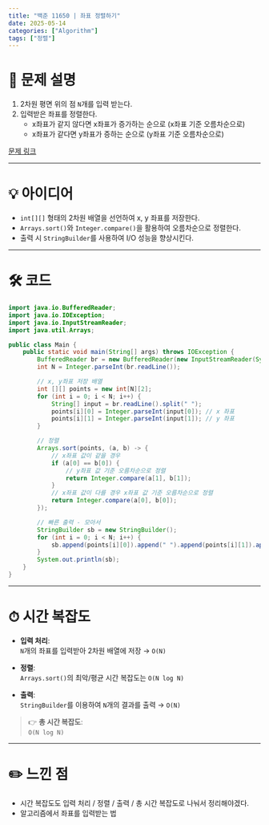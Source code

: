 ```yaml
---
title: "백준 11650 | 좌표 정렬하기"
date: 2025-05-14
categories: ["Algorithm"]
tags: ["정렬"]
---
```


# 📝 문제 설명

1. 2차원 평면 위의 점 `N`개를 입력 받는다.
2. 입력받은 좌표를 정렬한다.
   - x좌표가 같지 않다면 x좌표가 증가하는 순으로 (x좌표 기준 오름차순으로)
   - x좌표가 같다면 y좌표가 증하는 순으로 (y좌표 기준 오름차순으로)

[문제 링크](https://www.acmicpc.net/problem/11650)

---

# 💡 아이디어

- `int[][]` 형태의 2차원 배열을 선언하여 x, y 좌표를 저장한다.
- `Arrays.sort()`와 `Integer.compare()`을 활용하여 오름차순으로 정렬한다.
- 출력 시 `StringBuilder`를 사용하여 I/O 성능을 향상시킨다.

---

# 🛠 코드

```java
import java.io.BufferedReader;
import java.io.IOException;
import java.io.InputStreamReader;
import java.util.Arrays;

public class Main {
    public static void main(String[] args) throws IOException {
        BufferedReader br = new BufferedReader(new InputStreamReader(System.in));
        int N = Integer.parseInt(br.readLine());

        // x, y좌표 저장 배열
        int [][] points = new int[N][2];
        for (int i = 0; i < N; i++) {
            String[] input = br.readLine().split(" ");
            points[i][0] = Integer.parseInt(input[0]); // x 좌표
            points[i][1] = Integer.parseInt(input[1]); // y 좌표
        }

        // 정렬
        Arrays.sort(points, (a, b) -> {
            // x좌표 값이 같을 경우
            if (a[0] == b[0]) {
                // y좌표 값 기준 오름차순으로 정렬
                return Integer.compare(a[1], b[1]);
            }
            // x좌표 값이 다를 경우 x좌표 값 기준 오름차순으로 정렬
            return Integer.compare(a[0], b[0]);
        });

        // 빠른 출력 - 모아서
        StringBuilder sb = new StringBuilder();
        for (int i = 0; i < N; i++) {
            sb.append(points[i][0]).append(" ").append(points[i][1]).append("\n");
        }
        System.out.println(sb);
    }
}
```

---

# ⏱ 시간 복잡도

- **입력 처리**:  
  `N`개의 좌표를 입력받아 2차원 배열에 저장 → `O(N)`

- **정렬**:  
  `Arrays.sort()`의 최악/평균 시간 복잡도는 `O(N log N)`

- **출력**:  
  `StringBuilder`를 이용하여 `N`개의 결과를 출력 → `O(N)`

> 👉 **총 시간 복잡도**:  
> `O(N log N)`


---

# ✏️ 느낀 점

- 시간 복잡도도 입력 처리 / 정렬 / 출력 / 총 시간 복잡도로 나눠서 정리해야겠다.
- 알고리즘에서 좌표를 입력받는 법
